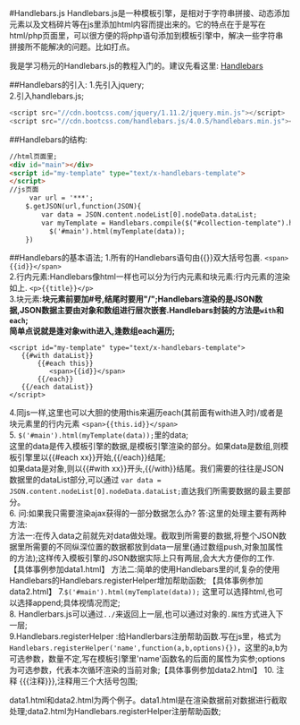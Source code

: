 #Handlebars.js
Handlebars.js是一种模板引擎，是相对于字符串拼接、动态添加元素以及文档碎片等在js里添加html内容而提出来的。它的特点在于是写在html/php页面里，可以很方便的将php语句添加到模板引擎中，解决一些字符串拼接所不能解决的问题。比如打点。

我是学习杨元的Handlebars.js的教程入门的。建议先看这里: <a href ="http://www.cnblogs.com/iyangyuan/archive/2013/12/12/3471227.html" target="_blank">Handlebars</a>  

##Handlebars的引入:
1.先引入jquery;<br/>
2.引入handlebars.js;
```js
<script src="//cdn.bootcss.com/jquery/1.11.2/jquery.min.js"></script>
<script src="//cdn.bootcss.com/handlebars.js/4.0.5/handlebars.min.js"></script>
```
##Handlebars的结构:
```html
//html页面里;
<div id="main"></div>
<script id="my-template" type="text/x-handlebars-template">
</script>
//js页面
     var url = '***';
    $.getJSON(url,function(JSON){
        var data = JSON.content.nodeList[0].nodeData.dataList;
        var myTemplate = Handlebars.compile($("#collection-template").html());   //compile编译
          $('#main').html(myTemplate(data));
    })
```



##Handlebars的基本语法;
1.所有的Handlebars语句由{{}}双大括号包裹. `<span>{{id}}</span>` <br/>
2.行内元素:Handlebars像html一样也可以分为行内元素和块元素:行内元素的渲染如上. `<p>{{title}}</p>` <br/>
3.块元素:**块元素前要加#号,结尾时要用"/";**Handlebars渲染的是JSON数据,JSON数据主要由对象和数组进行层次嵌套.Handlebars封装的方法是`with`和`each`; <br/>
简单点说就是**逢对象with进入,逢数组each遍历;**
```
<script id="my-template" type="text/x-handlebars-template">
   {{#with dataList}}
       {{#each this}}
          <span>{{id}}</span>
       {{/each}}
   {{/each dataList}}
</script>
```
4.同js一样,这里也可以大胆的使用this来遍历each(其前面有with进入时)/或者是块元素里的行内元素 `<span>{{this.id}}</span>` <br/>
5. `$('#main').html(myTemplate(data));`里的data;<br/>
这里的data是传入模板引擎的数据,是模板引擎渲染的部分。如果data是数组,则模板引擎里以{{#each xx}}开始,{{/each}}结尾;<br/> 如果data是对象,则以{{#with xx}}开头,{{/with}}结尾。我们需要的往往是JSON数据里的dataList部分,可以通过 `var data = JSON.content.nodeList[0].nodeData.dataList;`直达我们所需要数据的最主要部分。<br/>
6. 问:如果我只需要渲染ajax获得的一部分数据怎么办?
   答:这里的处理主要有两种方法:<br/>
   方法一:在传入data之前就先对data做处理。截取到所需要的数据,将整个JSON数据里所需要的不同纵深位置的数据都放到data一层里(通过数组push,对象加属性的方法);这样传入模板引擎的JSON数据实际上只有两层,会大大方便你的工作.<br/> 【具体事例参加data1.html】
   方法二:简单的使用Handlebars里的if,复杂的使用Handlebars的Handlebars.registerHelper增加帮助函数; 【具体事例参加data2.html】
7.`$('#main').html(myTemplate(data));` 这里可以选择html,也可以选择append;具体视情况而定;<br/>
8. Handlerbars.js可以通过`../`来返回上一层,也可以通过对象的`.属性`方式进入下一层;<br/>
9.Handlebars.registerHelper :给Handlerbars注册帮助函数.写在js里，格式为`Handlebars.registerHelper('name',function(a,b,options){})`，这里的a,b为可选参数，数量不定,写在模板引擎里'name'函数名的后面的属性为实参;options为可选参数，代表本次循环渲染的当前对象;【具体事例参加data2.html】
10. 注释 {{{注释}}},注释用三个大括号包围;<br/>

data1.html和data2.html为两个例子。data1.html是在渲染数据前对数据进行截取处理;data2.html为Handlebars.registerHelper注册帮助函数;
